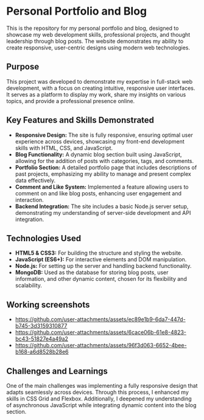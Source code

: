 # Personal Portfolio and Blog
This is the repository for my personal portfolio and blog, designed to showcase my web development skills, professional projects, and thought leadership through blog posts. The website demonstrates my ability to create responsive, user-centric designs using modern web technologies.

## Purpose
This project was developed to demonstrate my expertise in full-stack web development, with a focus on creating intuitive, responsive user interfaces. It serves as a platform to display my work, share my insights on various topics, and provide a professional presence online.

## Key Features and Skills Demonstrated

- **Responsive Design:** The site is fully responsive, ensuring optimal user experience across devices, showcasing my front-end development skills with HTML, CSS, and JavaScript.
- **Blog Functionality:** A dynamic blog section built using JavaScript, allowing for the addition of posts with categories, tags, and comments.
- **Portfolio Section:** A detailed portfolio page that includes descriptions of past projects, emphasizing my ability to manage and present complex data effectively.
- **Comment and Like System:** Implemented a feature allowing users to comment on and like blog posts, enhancing user engagement and interaction.
- **Backend Integration:** The site includes a basic Node.js server setup, demonstrating my understanding of server-side development and API integration.

## Technologies Used

- **HTML5 & CSS3:** For building the structure and styling the website.
- **JavaScript (ES6+):** For interactive elements and DOM manipulation.
- **Node.js:** For setting up the server and handling backend functionality.
- **MongoDB:** Used as the database for storing blog posts, user information, and other dynamic content, chosen for its flexibility and scalability.

## Working screenshots
- https://github.com/user-attachments/assets/ec89e1b9-6da7-447d-b745-3d3159310877
- https://github.com/user-attachments/assets/6cace06b-61e8-4823-bc43-51827e4a49a2
- https://github.com/user-attachments/assets/96f3d063-6652-4bee-b168-a6d8528b28e6

## Challenges and Learnings
One of the main challenges was implementing a fully responsive design that adapts seamlessly across devices. Through this process, I enhanced my skills in CSS Grid and Flexbox. Additionally, I deepened my understanding of asynchronous JavaScript while integrating dynamic content into the blog section.

